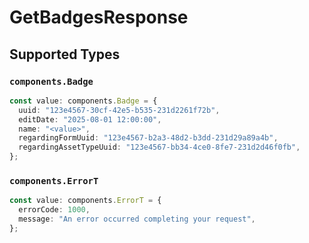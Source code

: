 # GetBadgesResponse


## Supported Types

### `components.Badge`

```typescript
const value: components.Badge = {
  uuid: "123e4567-30cf-42e5-b535-231d2261f72b",
  editDate: "2025-08-01 12:00:00",
  name: "<value>",
  regardingFormUuid: "123e4567-b2a3-48d2-b3dd-231d29a89a4b",
  regardingAssetTypeUuid: "123e4567-bb34-4ce0-8fe7-231d2d46f0fb",
};
```

### `components.ErrorT`

```typescript
const value: components.ErrorT = {
  errorCode: 1000,
  message: "An error occurred completing your request",
};
```


